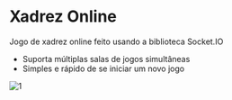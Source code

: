 # Xadrez Online
Jogo de xadrez online feito usando a biblioteca Socket.IO

- Suporta múltiplas salas de jogos simultâneas
- Simples e rápido de se iniciar um novo jogo

![1](https://user-images.githubusercontent.com/62410044/165881465-4df81417-6ee5-4ea3-979d-9685d6a848f5.gif)
